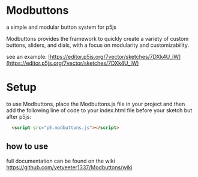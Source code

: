 # Modbuttons
a simple and modular button system for p5js

Modbuttons provides the framework to quickly create a variety of custom buttons, sliders, and dials, with a focus on modularity and customizability.

see an example: [https://editor.p5js.org/7vector/sketches/7DXk4U_iW](https://editor.p5js.org/7vector/sketches/7DXk4U_iW)

# Setup
to use Modbuttons, place the Modbuttons.js file in your project and then add the following line of code to your index.html file before your sketch but after p5js:
```html
  <script src="p5.modbuttons.js"></script>
```

## how to use

full documentation can be found on the wiki https://github.com/yetyeeter1337/Modbuttons/wiki

